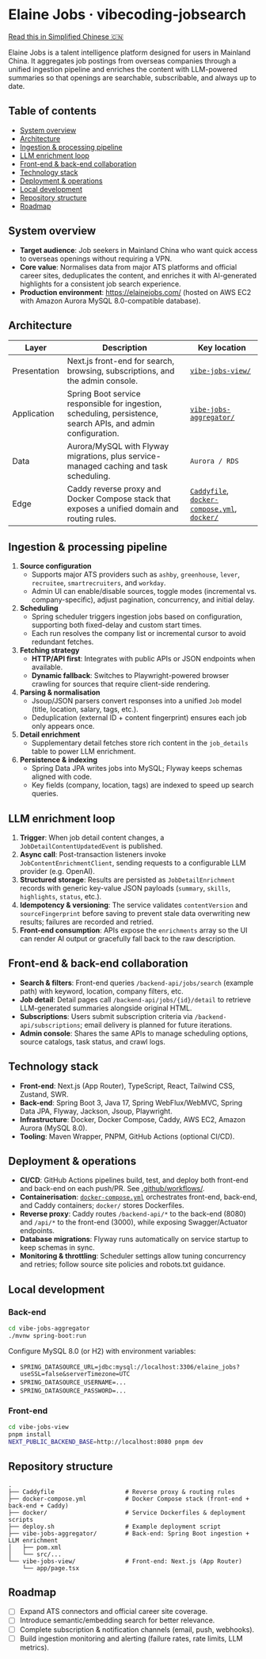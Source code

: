 # Elaine Jobs · vibecoding-jobsearch

[Read this in Simplified Chinese 🇨🇳](README.zh-CN.md)

Elaine Jobs is a talent intelligence platform designed for users in Mainland China. It aggregates job postings from overseas companies through a unified ingestion pipeline and enriches the content with LLM-powered summaries so that openings are searchable, subscribable, and always up to date.


## Table of contents
- [System overview](#system-overview)
- [Architecture](#architecture)
- [Ingestion & processing pipeline](#ingestion--processing-pipeline)
- [LLM enrichment loop](#llm-enrichment-loop)
- [Front-end & back-end collaboration](#front-end--back-end-collaboration)
- [Technology stack](#technology-stack)
- [Deployment & operations](#deployment--operations)
- [Local development](#local-development)
- [Repository structure](#repository-structure)
- [Roadmap](#roadmap)

## System overview
- **Target audience**: Job seekers in Mainland China who want quick access to overseas openings without requiring a VPN.
- **Core value**: Normalises data from major ATS platforms and official career sites, deduplicates the content, and enriches it with AI-generated highlights for a consistent job search experience.
- **Production environment**: https://elainejobs.com/ (hosted on AWS EC2 with Amazon Aurora MySQL 8.0-compatible database).

## Architecture
| Layer | Description | Key location |
| --- | --- | --- |
| Presentation | Next.js front-end for search, browsing, subscriptions, and the admin console. | [`vibe-jobs-view/`](./vibe-jobs-view) |
| Application | Spring Boot service responsible for ingestion, scheduling, persistence, search APIs, and admin configuration. | [`vibe-jobs-aggregator/`](./vibe-jobs-aggregator) |
| Data | Aurora/MySQL with Flyway migrations, plus service-managed caching and task scheduling. | `Aurora / RDS` |
| Edge | Caddy reverse proxy and Docker Compose stack that exposes a unified domain and routing rules. | [`Caddyfile`](./Caddyfile), [`docker-compose.yml`](./docker-compose.yml), [`docker/`](./docker) |

## Ingestion & processing pipeline
1. **Source configuration**
   - Supports major ATS providers such as `ashby`, `greenhouse`, `lever`, `recruitee`, `smartrecruiters`, and `workday`.
   - Admin UI can enable/disable sources, toggle modes (incremental vs. company-specific), adjust pagination, concurrency, and initial delay.
2. **Scheduling**
   - Spring scheduler triggers ingestion jobs based on configuration, supporting both fixed-delay and custom start times.
   - Each run resolves the company list or incremental cursor to avoid redundant fetches.
3. **Fetching strategy**
   - **HTTP/API first**: Integrates with public APIs or JSON endpoints when available.
   - **Dynamic fallback**: Switches to Playwright-powered browser crawling for sources that require client-side rendering.
4. **Parsing & normalisation**
   - Jsoup/JSON parsers convert responses into a unified `Job` model (title, location, salary, tags, etc.).
   - Deduplication (external ID + content fingerprint) ensures each job only appears once.
5. **Detail enrichment**
   - Supplementary detail fetches store rich content in the `job_details` table to power LLM enrichment.
6. **Persistence & indexing**
   - Spring Data JPA writes jobs into MySQL; Flyway keeps schemas aligned with code.
   - Key fields (company, location, tags) are indexed to speed up search queries.

## LLM enrichment loop
1. **Trigger**: When job detail content changes, a `JobDetailContentUpdatedEvent` is published.
2. **Async call**: Post-transaction listeners invoke `JobContentEnrichmentClient`, sending requests to a configurable LLM provider (e.g. OpenAI).
3. **Structured storage**: Results are persisted as `JobDetailEnrichment` records with generic key-value JSON payloads (`summary`, `skills`, `highlights`, `status`, etc.).
4. **Idempotency & versioning**: The service validates `contentVersion` and `sourceFingerprint` before saving to prevent stale data overwriting new results; failures are recorded and retried.
5. **Front-end consumption**: APIs expose the `enrichments` array so the UI can render AI output or gracefully fall back to the raw description.

## Front-end & back-end collaboration
- **Search & filters**: Front-end queries `/backend-api/jobs/search` (example path) with keyword, location, company filters, etc.
- **Job detail**: Detail pages call `/backend-api/jobs/{id}/detail` to retrieve LLM-generated summaries alongside original HTML.
- **Subscriptions**: Users submit subscription criteria via `/backend-api/subscriptions`; email delivery is planned for future iterations.
- **Admin console**: Shares the same APIs to manage scheduling options, source catalogs, task status, and crawl logs.

## Technology stack
- **Front-end**: Next.js (App Router), TypeScript, React, Tailwind CSS, Zustand, SWR.
- **Back-end**: Spring Boot 3, Java 17, Spring WebFlux/WebMVC, Spring Data JPA, Flyway, Jackson, Jsoup, Playwright.
- **Infrastructure**: Docker, Docker Compose, Caddy, AWS EC2, Amazon Aurora (MySQL 8.0).
- **Tooling**: Maven Wrapper, PNPM, GitHub Actions (optional CI/CD).

## Deployment & operations
- **CI/CD**: GitHub Actions pipelines build, test, and deploy both front-end and back-end on each push/PR. See [.github/workflows/](./.github/workflows/).
- **Containerisation**: [`docker-compose.yml`](./docker-compose.yml) orchestrates front-end, back-end, and Caddy containers; `docker/` stores Dockerfiles.
- **Reverse proxy**: Caddy routes `/backend-api/*` to the back-end (8080) and `/api/*` to the front-end (3000), while exposing Swagger/Actuator endpoints.
- **Database migrations**: Flyway runs automatically on service startup to keep schemas in sync.
- **Monitoring & throttling**: Scheduler settings allow tuning concurrency and retries; follow source site policies and robots.txt guidance.

## Local development
### Back-end
```bash
cd vibe-jobs-aggregator
./mvnw spring-boot:run
```
Configure MySQL 8.0 (or H2) with environment variables:
- `SPRING_DATASOURCE_URL=jdbc:mysql://localhost:3306/elaine_jobs?useSSL=false&serverTimezone=UTC`
- `SPRING_DATASOURCE_USERNAME=...`
- `SPRING_DATASOURCE_PASSWORD=...`

### Front-end
```bash
cd vibe-jobs-view
pnpm install
NEXT_PUBLIC_BACKEND_BASE=http://localhost:8080 pnpm dev
```

## Repository structure
```
.
├── Caddyfile                    # Reverse proxy & routing rules
├── docker-compose.yml           # Docker Compose stack (front-end + back-end + Caddy)
├── docker/                      # Service Dockerfiles & deployment scripts
├── deploy.sh                    # Example deployment script
├── vibe-jobs-aggregator/        # Back-end: Spring Boot ingestion + LLM enrichment
│   ├── pom.xml
│   └── src/...
└── vibe-jobs-view/              # Front-end: Next.js (App Router)
    └── app/page.tsx
```

## Roadmap
- [ ] Expand ATS connectors and official career site coverage.
- [ ] Introduce semantic/embedding search for better relevance.
- [ ] Complete subscription & notification channels (email, push, webhooks).
- [ ] Build ingestion monitoring and alerting (failure rates, rate limits, LLM metrics).
